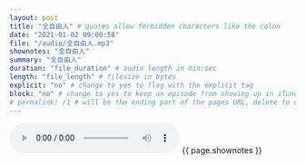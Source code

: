 ```yaml
---
layout: post
title: "全自由人" # quotes allow forbidden characters like the colon
date: "2021-01-02 09:00:58"
file: "/audio/全自由人.mp3"
shownotes: "全自由人"
summary: "全自由人"
duration: "file_duration" # audio length in min:sec
length: "file_length" # filesize in bytes
explicit: "no" # change to yes to flag with the explicit tag
block: "no" # change to yes to keep an episode from showing up in iTunes
# permalink: /1 # will be the ending part of the pages URL, delete to default to the title
---
```


<audio controls>
<source src="{{site.url}}{{site.baseurl}}{{ page.file }}" type="audio/x-mp3">
Your browser does not support the audio element.
</audio>
{{ page.shownotes }}
